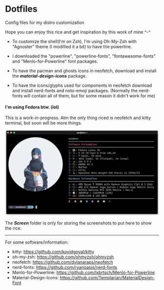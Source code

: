 # Dotfiles
Config files for my distro customization

Hope you can enjoy this rice and get inspiration by this work of mine ^-^

- To customize the shell(I'm on Zsh), I'm using Oh-My-Zsh with "Agnoster" theme (I modified it a bit) to have the powerline.
>
- I downloaded the "powerline", "powerline-fonts", "fontawesome-fonts" and "Menlo-for-Powerline" font packages.
>
- To have the pacman and ghosts icons in neofetch, download and install the ***material-design-icons*** package.
>
- To have the icons/glyphs used for components in neofetch download and install nerd-fonts and noto-emoji packages. (Normally the nerd-fonts will contain all of them, but for some reason it didn't work for me)
>

#### I'm using Fedora btw. (lol)

This is a work-in-progress. Atm the only thing riced is neofetch and kitty terminal, but soon will be more things.

![Neofetch](https://github.com/Kirito-Emo/Dotfiles/blob/main/Screen/neofetch.png)

The ***Screen*** folder is only for storing the screenshots to put here to show the rice.

___

For some software/information:
- kitty: https://github.com/kovidgoyal/kitty
- oh-my-zsh: https://github.com/ohmyzsh/ohmyzsh
- neofetch: https://github.com/dylanaraps/neofetch
- nerd-fonts: https://github.com/ryanoasis/nerd-fonts
- Menlo-for-Powerline: https://github.com/lxbrtsch/Menlo-for-Powerline
- Material-Design-Icons: https://github.com/Templarian/MaterialDesign-Font
